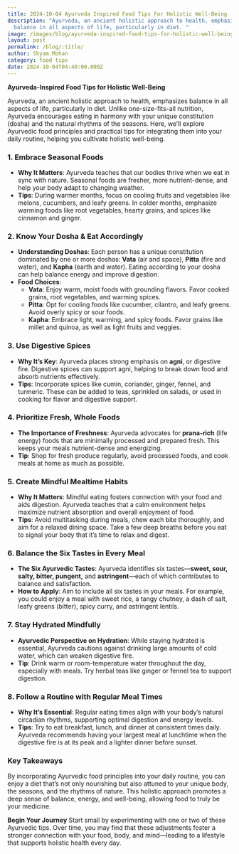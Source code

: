 ```yaml
---
title: 2024-10-04 Ayurveda Inspired Food Tips For Holistic Well-Being
description: "Ayurveda, an ancient holistic approach to health, emphasizes
  balance in all aspects of life, particularly in diet. "
image: /images/blog/ayurveda-inspired-food-tips-for-holistic-well-being.webp
layout: post
permalink: /blog/:title/
author: Shyam Mohan
category: food tips
date: 2024-10-04T04:40:00.000Z
---
```

**Ayurveda-Inspired Food Tips for Holistic Well-Being**

Ayurveda, an ancient holistic approach to health, emphasizes balance in all aspects of life, particularly in diet. Unlike one-size-fits-all nutrition, Ayurveda encourages eating in harmony with your unique constitution (dosha) and the natural rhythms of the seasons. Here, we’ll explore Ayurvedic food principles and practical tips for integrating them into your daily routine, helping you cultivate holistic well-being.

### 1. **Embrace Seasonal Foods**
   - **Why It Matters**: Ayurveda teaches that our bodies thrive when we eat in sync with nature. Seasonal foods are fresher, more nutrient-dense, and help your body adapt to changing weather.
   - **Tips**: During warmer months, focus on cooling fruits and vegetables like melons, cucumbers, and leafy greens. In colder months, emphasize warming foods like root vegetables, hearty grains, and spices like cinnamon and ginger.

### 2. **Know Your Dosha & Eat Accordingly**
   - **Understanding Doshas**: Each person has a unique constitution dominated by one or more doshas: **Vata** (air and space), **Pitta** (fire and water), and **Kapha** (earth and water). Eating according to your dosha can help balance energy and improve digestion.
   - **Food Choices**:
     - **Vata**: Enjoy warm, moist foods with grounding flavors. Favor cooked grains, root vegetables, and warming spices.
     - **Pitta**: Opt for cooling foods like cucumber, cilantro, and leafy greens. Avoid overly spicy or sour foods.
     - **Kapha**: Embrace light, warming, and spicy foods. Favor grains like millet and quinoa, as well as light fruits and veggies.

### 3. **Use Digestive Spices**
   - **Why It’s Key**: Ayurveda places strong emphasis on **agni**, or digestive fire. Digestive spices can support agni, helping to break down food and absorb nutrients effectively.
   - **Tips**: Incorporate spices like cumin, coriander, ginger, fennel, and turmeric. These can be added to teas, sprinkled on salads, or used in cooking for flavor and digestive support.

### 4. **Prioritize Fresh, Whole Foods**
   - **The Importance of Freshness**: Ayurveda advocates for **prana-rich** (life energy) foods that are minimally processed and prepared fresh. This keeps your meals nutrient-dense and energizing.
   - **Tip**: Shop for fresh produce regularly, avoid processed foods, and cook meals at home as much as possible.

### 5. **Create Mindful Mealtime Habits**
   - **Why It Matters**: Mindful eating fosters connection with your food and aids digestion. Ayurveda teaches that a calm environment helps maximize nutrient absorption and overall enjoyment of food.
   - **Tips**: Avoid multitasking during meals, chew each bite thoroughly, and aim for a relaxed dining space. Take a few deep breaths before you eat to signal your body that it’s time to relax and digest.

### 6. **Balance the Six Tastes in Every Meal**
   - **The Six Ayurvedic Tastes**: Ayurveda identifies six tastes—**sweet, sour, salty, bitter, pungent,** and **astringent**—each of which contributes to balance and satisfaction.
   - **How to Apply**: Aim to include all six tastes in your meals. For example, you could enjoy a meal with sweet rice, a tangy chutney, a dash of salt, leafy greens (bitter), spicy curry, and astringent lentils.

### 7. **Stay Hydrated Mindfully**
   - **Ayurvedic Perspective on Hydration**: While staying hydrated is essential, Ayurveda cautions against drinking large amounts of cold water, which can weaken digestive fire.
   - **Tip**: Drink warm or room-temperature water throughout the day, especially with meals. Try herbal teas like ginger or fennel tea to support digestion.

### 8. **Follow a Routine with Regular Meal Times**
   - **Why It’s Essential**: Regular eating times align with your body’s natural circadian rhythms, supporting optimal digestion and energy levels.
   - **Tips**: Try to eat breakfast, lunch, and dinner at consistent times daily. Ayurveda recommends having your largest meal at lunchtime when the digestive fire is at its peak and a lighter dinner before sunset.

### **Key Takeaways**
By incorporating Ayurvedic food principles into your daily routine, you can enjoy a diet that’s not only nourishing but also attuned to your unique body, the seasons, and the rhythms of nature. This holistic approach promotes a deep sense of balance, energy, and well-being, allowing food to truly be your medicine.

**Begin Your Journey**
Start small by experimenting with one or two of these Ayurvedic tips. Over time, you may find that these adjustments foster a stronger connection with your food, body, and mind—leading to a lifestyle that supports holistic health every day.

